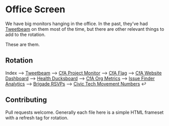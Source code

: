 Office Screen
=============

We have big monitors hanging in the office. In the past, they’ve had
[Tweetbeam](http://www.tweetbeam.com/show?query=codeforamerica) on them most
of the time, but there are other relevant things to add to the rotation.

These are them.

Rotation
----
Index 
⟶ [Tweetbeam](http://codeforamerica.github.io/office-screen/tweetbeam.html)
⟶ [CfA Project Monitor](http://codeforamerica.github.io/office-screen/project-monitor.html)
⟶ [CfA Flag](http://codeforamerica.github.io/office-screen/cfaflag.html)
⟶ [CfA Website Dashboard](http://codeforamerica.github.io/office-screen/website-dashboard.html)
⟶ [Health Ducksboard](http://codeforamerica.github.io/office-screen/ducksboard.html)
⟶ [CfA Org Metrics](http://codeforamerica.github.io/office-screen/org-metrics.html)
⟶ [Issue Finder Analytics](http://codeforamerica.github.io/office-screen/issuefinderanalytics.html)
⟶ [Brigade RSVPs](http://codeforamerica.github.io/office-screen/rsvps.html)
⟶ [Civic Tech Movement Numbers](http://codeforamerica.github.io/office-screen/brigade-numbers.html)
↩


Contributing
----

Pull requests welcome. Generally each file here is a simple HTML frameset
with a refresh tag for rotation.
